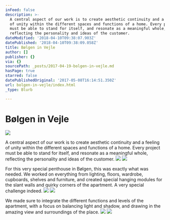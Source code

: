 ```yaml
---
inFeed: false
description: >-
  A central aspect of our work is to create aesthetic continuity and a feeling
  of unity within the different spaces and functions of a home. Every project
  must be able to stand for itself, and resonate as a meaningful whole,
  reflecting the personality and ideas of the customer.
dateModified: '2018-04-10T09:38:07.903Z'
datePublished: '2018-04-10T09:38:09.058Z'
title: Bølgen in Vejle
author: []
publisher: {}
via: {}
sourcePath: _posts/2017-04-19-bolgen-in-vejle.md
hasPage: true
starred: false
datePublishedOriginal: '2017-05-08T16:14:51.350Z'
url: bolgen-in-vejle/index.html
_type: Blurb

---
```

# Bølgen in Vejle
![](https://the-grid-user-content.s3-us-west-2.amazonaws.com/f391f28d-3fda-4b54-8abb-0d79e79e8c55.jpg)

A central aspect of our work is to create aesthetic continuity and a feeling of unity within the different spaces and functions of a home. Every project must be able to stand for itself, and resonate as a meaningful whole, reflecting the personality and ideas of the customer.
![](https://the-grid-user-content.s3-us-west-2.amazonaws.com/b88492f5-63a8-446e-8fef-ec144677e5df.jpg)
![](https://the-grid-user-content.s3-us-west-2.amazonaws.com/9479b2c7-cc21-428f-82ed-f88742802698.jpg)

For this very special penthouse in Bølgen, this was exactly what was needed. We worked on everything from lighting, floors, wardrobe, cupboards, shelves and furniture, and created special hanging modules for the slant walls and quirky corners of the apartment. A very special challenge indeed.
![](https://the-grid-user-content.s3-us-west-2.amazonaws.com/ed75b9b9-7d1c-401d-9440-b53c17c3d2b7.jpg)
![](https://the-grid-user-content.s3-us-west-2.amazonaws.com/0f413ba7-e59c-4949-a3ee-62a4783d36d6.jpg)

We made sure to integrate the different functions and levels of the apartment, with a focus on balancing light and shadow, and drawing in the amazing view and surroundings of the place.
![](https://the-grid-user-content.s3-us-west-2.amazonaws.com/eb01c714-ce51-4a2c-a0e4-b92db19ec346.jpg)
![](https://the-grid-user-content.s3-us-west-2.amazonaws.com/e7f5944c-c17a-417f-8e8b-20d6ff2bb0e6.jpg)
